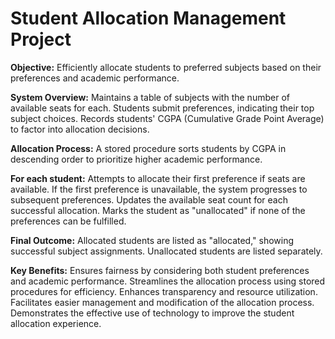 # Student Allocation Management Project

**Objective:** Efficiently allocate students to preferred subjects based on their preferences and academic performance.

**System Overview:** Maintains a table of subjects with the number of available seats for each.
Students submit preferences, indicating their top subject choices.
Records students' CGPA (Cumulative Grade Point Average) to factor into allocation decisions.

**Allocation Process:** A stored procedure sorts students by CGPA in descending order to prioritize higher academic performance.

**For each student:** Attempts to allocate their first preference if seats are available.
If the first preference is unavailable, the system progresses to subsequent preferences.
Updates the available seat count for each successful allocation.
Marks the student as "unallocated" if none of the preferences can be fulfilled.

**Final Outcome:** Allocated students are listed as "allocated," showing successful subject assignments.
Unallocated students are listed separately.

**Key Benefits:** Ensures fairness by considering both student preferences and academic performance.
Streamlines the allocation process using stored procedures for efficiency.
Enhances transparency and resource utilization.
Facilitates easier management and modification of the allocation process.
Demonstrates the effective use of technology to improve the student allocation experience.
